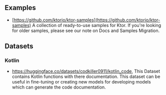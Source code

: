 #  

## Examples

- [https://github.com/ktorio/ktor-samples](https://github.com/ktorio/ktor-samples) A collection of ready-to-use samples
  for Ktor. If you're looking for older samples, please see our note on Docs and Samples Migration.

## Datasets

### Kotlin

- https://huggingface.co/datasets/codkiller0911/kotlin_code, This Dataset contains Kotlin functions with there
  documentation. This dataset can be useful in fine-tuning or creating new models for developing models which can
  generate the code documentation. 

